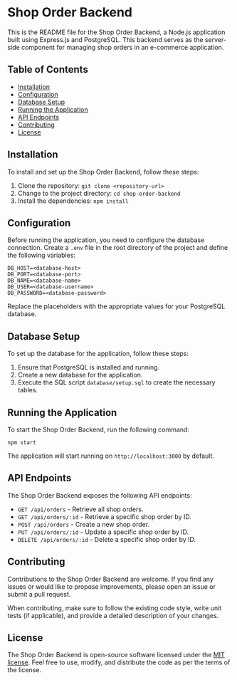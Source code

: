 # Shop Order Backend

This is the README file for the Shop Order Backend, a Node.js application built using Express.js and PostgreSQL. This backend serves as the server-side component for managing shop orders in an e-commerce application.

## Table of Contents

- [Installation](#installation)
- [Configuration](#configuration)
- [Database Setup](#database-setup)
- [Running the Application](#running-the-application)
- [API Endpoints](#api-endpoints)
- [Contributing](#contributing)
- [License](#license)

## Installation

To install and set up the Shop Order Backend, follow these steps:

1. Clone the repository: `git clone <repository-url>`
2. Change to the project directory: `cd shop-order-backend`
3. Install the dependencies: `npm install`

## Configuration

Before running the application, you need to configure the database connection. Create a `.env` file in the root directory of the project and define the following variables:

```
DB_HOST=<database-host>
DB_PORT=<database-port>
DB_NAME=<database-name>
DB_USER=<database-username>
DB_PASSWORD=<database-password>
```

Replace the placeholders with the appropriate values for your PostgreSQL database.

## Database Setup

To set up the database for the application, follow these steps:

1. Ensure that PostgreSQL is installed and running.
2. Create a new database for the application.
3. Execute the SQL script `database/setup.sql` to create the necessary tables.

## Running the Application

To start the Shop Order Backend, run the following command:

```
npm start
```

The application will start running on `http://localhost:3000` by default.

## API Endpoints

The Shop Order Backend exposes the following API endpoints:

- `GET /api/orders` - Retrieve all shop orders.
- `GET /api/orders/:id` - Retrieve a specific shop order by ID.
- `POST /api/orders` - Create a new shop order.
- `PUT /api/orders/:id` - Update a specific shop order by ID.
- `DELETE /api/orders/:id` - Delete a specific shop order by ID.

## Contributing

Contributions to the Shop Order Backend are welcome. If you find any issues or would like to propose improvements, please open an issue or submit a pull request.

When contributing, make sure to follow the existing code style, write unit tests (if applicable), and provide a detailed description of your changes.

## License

The Shop Order Backend is open-source software licensed under the [MIT license](LICENSE). Feel free to use, modify, and distribute the code as per the terms of the license.
